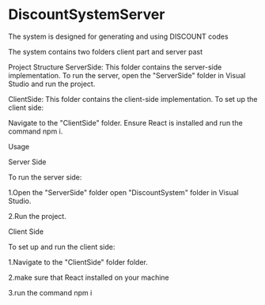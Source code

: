 # DiscountSystemServer
The system is designed for generating and using DISCOUNT codes

The system contains two folders client part and server past 

Project Structure
ServerSide: This folder contains the server-side implementation.
To run the server, open the "ServerSide" folder in Visual Studio and run the project.

ClientSide: This folder contains the client-side implementation.
To set up the client side:

Navigate to the "ClientSide" folder.
Ensure React is installed and run the command npm i.


Usage

Server Side

To run the server side:

1.Open the "ServerSide" folder open "DiscountSystem" folder in Visual Studio.

2.Run the project.


Client Side

To set up and run the client side:

1.Navigate to the "ClientSide" folder folder.

2.make sure that React installed on your machine

3.run the command npm i

